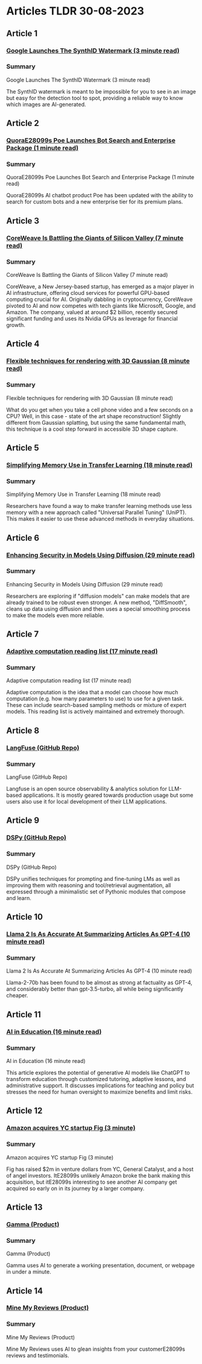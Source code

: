 # Articles TLDR  30-08-2023

## Article 1
### [Google Launches The SynthID Watermark (3 minute read)](https://tldr.tech)
### Summary 
 Google Launches The SynthID Watermark (3 minute read)

The SynthID watermark is meant to be impossible for you to see in an image but easy for the detection tool to spot, providing a reliable way to know which images are AI-generated.

## Article 2
### [QuoraE28099s Poe Launches Bot Search and Enterprise Package (1 minute read)](https://tldr.tech)
### Summary 
 QuoraE28099s Poe Launches Bot Search and Enterprise Package (1 minute read)

QuoraE28099s AI chatbot product Poe has been updated with the ability to search for custom bots and a new enterprise tier for its premium plans.

## Article 3
### [CoreWeave Is Battling the Giants of Silicon Valley (7 minute read)](https://tldr.tech)
### Summary 
 CoreWeave Is Battling the Giants of Silicon Valley (7 minute read)

CoreWeave, a New Jersey-based startup, has emerged as a major player in AI infrastructure, offering cloud services for powerful GPU-based computing crucial for AI. Originally dabbling in cryptocurrency, CoreWeave pivoted to AI and now competes with tech giants like Microsoft, Google, and Amazon. The company, valued at around $2 billion, recently secured significant funding and uses its Nvidia GPUs as leverage for financial growth.

## Article 4
### [Flexible techniques for rendering with 3D Gaussian (8 minute read)](https://tldr.tech)
### Summary 
 Flexible techniques for rendering with 3D Gaussian (8 minute read)

What do you get when you take a cell phone video and a few seconds on a CPU? Well, in this case - state of the art shape reconstruction! Slightly different from Gaussian splatting, but using the same fundamental math, this technique is a cool step forward in accessible 3D shape capture.

## Article 5
### [Simplifying Memory Use in Transfer Learning (18 minute read)](https://tldr.tech)
### Summary 
 Simplifying Memory Use in Transfer Learning (18 minute read)

Researchers have found a way to make transfer learning methods use less memory with a new approach called "Universal Parallel Tuning" (UniPT). This makes it easier to use these advanced methods in everyday situations.

## Article 6
### [Enhancing Security in Models Using Diffusion (29 minute read)](https://tldr.tech)
### Summary 
 Enhancing Security in Models Using Diffusion (29 minute read)

Researchers are exploring if "diffusion models" can make models that are already trained to be robust even stronger. A new method, "DiffSmooth", cleans up data using diffusion and then uses a special smoothing process to make the models even more reliable.

## Article 7
### [Adaptive computation reading list (17 minute read)](https://tldr.tech)
### Summary 
 Adaptive computation reading list (17 minute read)

Adaptive computation is the idea that a model can choose how much computation (e.g. how many parameters to use) to use for a given task. These can include search-based sampling methods or mixture of expert models. This reading list is actively maintained and extremely thorough.

## Article 8
### [LangFuse (GitHub Repo)](https://tldr.tech)
### Summary 
 LangFuse (GitHub Repo)

Langfuse is an open source observability & analytics solution for LLM-based applications. It is mostly geared towards production usage but some users also use it for local development of their LLM applications.

## Article 9
### [DSPy (GitHub Repo)](https://tldr.tech)
### Summary 
 DSPy (GitHub Repo)

DSPy unifies techniques for prompting and fine-tuning LMs as well as improving them with reasoning and tool/retrieval augmentation, all expressed through a minimalistic set of Pythonic modules that compose and learn.

## Article 10
### [Llama 2 Is As Accurate At Summarizing Articles As GPT-4 (10 minute read)](https://tldr.tech)
### Summary 
 Llama 2 Is As Accurate At Summarizing Articles As GPT-4 (10 minute read)

Llama-2-70b has been found to be almost as strong at factuality as GPT-4, and considerably better than gpt-3.5-turbo, all while being significantly cheaper.

## Article 11
### [AI in Education (16 minute read)](https://tldr.tech)
### Summary 
 AI in Education (16 minute read)

This article explores the potential of generative AI models like ChatGPT to transform education through customized tutoring, adaptive lessons, and administrative support. It discusses implications for teaching and policy but stresses the need for human oversight to maximize benefits and limit risks.

## Article 12
### [Amazon acquires YC startup Fig (3 minute)](https://tldr.tech)
### Summary 
 Amazon acquires YC startup Fig (3 minute)

Fig has raised $2m in venture dollars from YC, General Catalyst, and a host of angel investors. ItE28099s unlikely Amazon broke the bank making this acquisition, but itE28099s interesting to see another AI company get acquired so early on in its journey by a larger company.

## Article 13
### [Gamma (Product)](https://tldr.tech)
### Summary 
 Gamma (Product)

Gamma uses AI to generate a working presentation, document, or webpage in under a minute.

## Article 14
### [Mine My Reviews (Product)](https://tldr.tech)
### Summary 
 Mine My Reviews (Product)

Mine My Reviews uses AI to glean insights from your customerE28099s reviews and testimonials.

